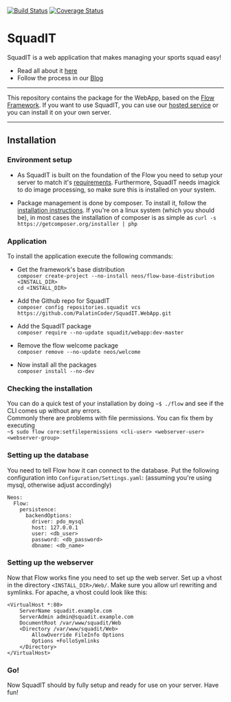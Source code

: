 [![Build Status](https://travis-ci.org/PalatinCoder/SquadIT.WebApp.svg?branch=master)](https://travis-ci.org/PalatinCoder/SquadIT.WebApp)
[![Coverage Status](https://coveralls.io/repos/github/PalatinCoder/SquadIT.WebApp/badge.svg?branch=master)](https://coveralls.io/github/PalatinCoder/SquadIT.WebApp?branch=master)
# SquadIT
SquadIT is a web application that makes managing your sports squad easy!

+ Read all about it [here](http://squadit.jan-sl.de/)
+ Follow the process in our [Blog](http://squadit.jan-sl.de/blog/)

---

This repository contains the package for the WebApp, based on the [Flow Framework](https://flow.neos.io).
If you want to use SquadIT, you can use our [hosted service](https://squadit-service.jan-sl.de/) or you can install it on your own server.

---

## Installation

### Environment setup
* As SquadIT is built on the foundation of the Flow you need to setup your server to match it's [requirements](http://flowframework.readthedocs.io/en/stable/TheDefinitiveGuide/PartII/Requirements.html). Furthermore, SquadIT needs imagick to do image processing, so make sure this is installed on your system.

* Package management is done by composer. To install it, follow the [installation instructions](https://getcomposer.org/download/). If you're on a linux system (which you should be), in most cases the installation of composer is as simple as `curl -s https://getcomposer.org/installer | php`

### Application

To install the application execute the following commands:

* Get the framework's base distribution <br>
`composer create-project --no-install neos/flow-base-distribution <INSTALL_DIR>` <br>
`cd <INSTALL_DIR>`

* Add the Github repo for SquadIT <br>
`composer config repositories.squadit vcs https://github.com/PalatinCoder/SquadIT.WebApp.git`

* Add the SquadIT package <br>
`composer require --no-update squadit/webapp:dev-master`

* Remove the flow welcome package <br>
`composer remove --no-update neos/welcome`

* Now install all the packages <br>
`composer install --no-dev`

### Checking the installation

You can do a quick test of your installation by doing `~$ ./flow` and see if the CLI comes up without any errors. <br>
Commonly there are problems with file permissions. You can fix them by executing <br> `~$ sudo flow core:setfilepermissions <cli-user> <webserver-user> <webserver-group>` <br>

### Setting up the database

You need to tell Flow how it can connect to the database. Put the following configuration into `Configuration/Settings.yaml`: (assuming you're using mysql, otherwise adjust accordingly)<br>
```
Neos:
  Flow:
    persistence:
      backendOptions:
        driver: pdo_mysql
        host: 127.0.0.1
        user: <db_user>
        password: <db_password>
        dbname: <db_name>
```

### Setting up the webserver
Now that Flow works fine you need to set up the web server. Set up a vhost in the directory `<INSTALL_DIR>/Web/`. Make sure you allow url rewriting and symlinks. For apache, a vhost could look like this:
```
<VirtualHost *:80>
    ServerName squadit.example.com
    ServerAdmin admin@squadit.example.com
    DocumentRoot /var/www/squadit/Web
    <Directory /var/www/squadit/Web>
        AllowOverride FileInfo Options
        Options +FolloSymlinks
    </Directory>
</VirtualHost>
```
### Go!

Now SquadIT should by fully setup and ready for use on your server. Have fun!
